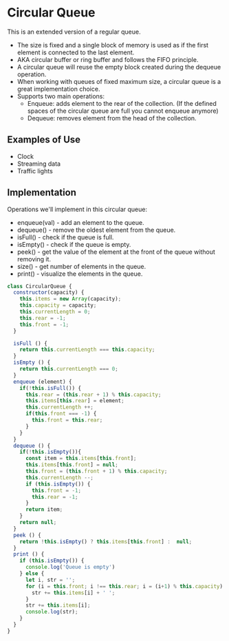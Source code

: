 # Circular Queue
This is an extended version of a regular queue. 
- The size is fixed and a single block of memory is used as if the first element is connected to the last element.
- AKA circular buffer or ring buffer and follows the FIFO principle.
- A circular queue will reuse the empty block created during the dequeue operation.
- When working with queues of fixed maximum size, a circular queue is a great implementation choice.
- Supports two main operations:
  - Enqueue: adds element to the rear of the collection. (If the defined spaces of the circular queue are full you cannot enqueue anymore)
  - Dequeue: removes element from the head of the collection.

## Examples of Use
- Clock
- Streaming data
- Traffic lights

## Implementation
Operations we'll implement in this circular queue:
- enqueue(val) - add an element to the queue.
- dequeue() - remove the oldest element from the queue.
- isFull() - check if the queue is full.
- isEmpty() - check if the queue is empty.
- peek() - get the value of the element at the front of the queue without removing it.
- size() - get number of elements in the queue.
- print() - visualize the elements in the queue.

```js
class CircularQueue {
  constructor(capacity) {
    this.items = new Array(capacity);
    this.capacity = capacity;
    this.currentLength = 0;
    this.rear = -1;
    this.front = -1;
  }

  isFull () {
    return this.currentLength === this.capacity;
  }
  isEmpty () {
    return this.currentLength === 0;
  }
  enqueue (element) {
    if(!this.isFull()) {
      this.rear = (this.rear + 1) % this.capacity;
      this.items[this.rear] = element;
      this.currentLength ++;
      if(this.front === -1) {
        this.front = this.rear;
      }
    }
  }
  dequeue () {
    if(!this.isEmpty()){
      const item = this.items[this.front];
      this.items[this.front] = null;
      this.front = (this.front + 1) % this.capacity;
      this.currentLength --;
      if (this.isEmpty()) {
        this.front = -1;
        this.rear = -1;
      }
      return item;
    }
    return null;
  }
  peek () {
    return !this.isEmpty() ? this.items[this.front] :  null;
  }
  print () {
    if (this.isEmpty()) {
      console.log('Queue is empty') 
    } else {
      let i, str = '';
      for (i = this.front; i !== this.rear; i = (i+1) % this.capacity) {
        str += this.items[i] + ' ';
      }
      str += this.items[i];
      console.log(str);
    }
  }
}
```